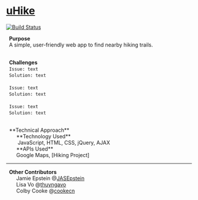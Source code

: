 # [uHike]
[![Build Status](https://travis-ci.org/joemccann/dillinger.svg?branch=master)](https://travis-ci.org/joemccann/dillinger)



&nbsp; **Purpose** </br>
&nbsp; A simple, user-friendly web app to find nearby hiking trails. </br></br>

&nbsp; **Challenges**
</br>&nbsp; `` Issue: text ``
</br>&nbsp; ``Solution: text ``
</br>
</br>&nbsp; `` Issue: text ``
</br>&nbsp; ``Solution: text ``
</br>
</br>&nbsp; `` Issue: text ``
</br>&nbsp; ``Solution: text ``

</br>
&nbsp; **Technical Approach** </br>
&nbsp;&nbsp;&nbsp;&nbsp;&nbsp;&nbsp;&nbsp;**Technology Used** </br>
&nbsp;&nbsp;&nbsp;&nbsp;&nbsp;&nbsp;&nbsp; JavaScript, HTML, CSS, jQuery, AJAX </br>
&nbsp;&nbsp;&nbsp;&nbsp;&nbsp;&nbsp;&nbsp;**APIs Used** </br>
&nbsp;&nbsp;&nbsp;&nbsp;&nbsp;&nbsp;&nbsp;Google Maps, [Hiking Project] </br>

-----
&nbsp; **Other Contributors** </br>
&nbsp;&nbsp;&nbsp;&nbsp;&nbsp;&nbsp;&nbsp;Jamie Epstein @[JASEpstein] </br>
&nbsp;&nbsp;&nbsp;&nbsp;&nbsp;&nbsp;&nbsp;Lisa Vo @[thuyngavo] </br>
&nbsp;&nbsp;&nbsp;&nbsp;&nbsp;&nbsp;&nbsp;Colby Cooke @[cookecn] </br> 

 [uHike]: <https://mprestonsparks.github.io/uHike/>
 [JASEpstein]: <https://github.com/JASEpstein/>
 [thuyngavo]: <https://github.com/thuyngavo/>
 [cookecn]: <https://github.com/cookecn/>
 [Hiking Project]: <https://www.hikingproject.com/data/>

